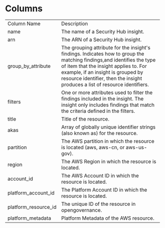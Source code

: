 # Columns  

<table>
	<tr><td>Column Name</td><td>Description</td></tr>
	<tr><td>name</td><td>The name of a Security Hub insight.</td></tr>
	<tr><td>arn</td><td>The ARN of a Security Hub insight.</td></tr>
	<tr><td>group_by_attribute</td><td>The grouping attribute for the insight&#39;s findings. Indicates how to group the matching findings,and identifies the type of item that the insight applies to. For example, if an insight is grouped by resource identifier, then the insight produces a list of resource identifiers.</td></tr>
	<tr><td>filters</td><td>One or more attributes used to filter the findings included in the insight. The insight only includes findings that match the criteria defined in the filters.</td></tr>
	<tr><td>title</td><td>Title of the resource.</td></tr>
	<tr><td>akas</td><td>Array of globally unique identifier strings (also known as) for the resource.</td></tr>
	<tr><td>partition</td><td>The AWS partition in which the resource is located (aws, aws-cn, or aws-us-gov).</td></tr>
	<tr><td>region</td><td>The AWS Region in which the resource is located.</td></tr>
	<tr><td>account_id</td><td>The AWS Account ID in which the resource is located.</td></tr>
	<tr><td>platform_account_id</td><td>The Platform Account ID in which the resource is located.</td></tr>
	<tr><td>platform_resource_id</td><td>The unique ID of the resource in opengovernance.</td></tr>
	<tr><td>platform_metadata</td><td>Platform Metadata of the AWS resource.</td></tr>
</table>